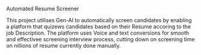 Automated Resume Screener

This project utilises Gen-AI to automatically screen candidates by enabling a platform that quizews candidates based on their Resume accoring to the job Description.
The platform uses Voice and text conversions for smooth and effectivee screening interview process, cutting down on screening time on nillions of resume currently done manually.
